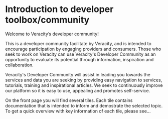 # Introduction to developer toolbox/community 

Welcome to Veracity’s developer community!

This is a developer community facilitate by Veracity, and is intended to encourage participation by engaging providers and consumers. Those who seek to work on Veracity can use Veracity's Developer Community as an opportunity to evaluate its potential through information, inspiration and collaboration.

Veracity's Developer Community will assist in leading you towards the services and data you are seeking by providing easy navigation to services, tutorials, training and inspirational articles. We seek to continuously improve our platform so it is easy to use, appealing and promotes self-service.

On the front page you will find several tiles. Each tile contains documentation that is intended to inform and demostrate the selected topic. To get a quick overview with key information of each tile, please see... 


